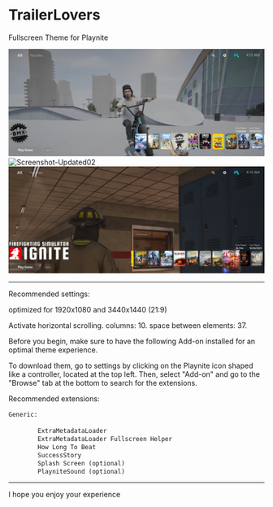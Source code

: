 # TrailerLovers
Fullscreen Theme for Playnite

![Screenshot-Updated01](Screenshot-Updated01.png)
![Screenshot-Updated02](Screenshot-Updated02.png)
![Screenshot-Updated03](Screenshot-Updated03.png)
__________________________________________________________________________

Recommended settings:

optimized for 1920x1080 and 3440x1440 (21:9)

Activate horizontal scrolling.
columns: 10. 
space between elements: 37. 

Before you begin, make sure to have the following Add-on installed for an optimal theme experience.

To download them, go to settings by clicking on the Playnite icon shaped like a controller, located at the top left. Then, select "Add-on" and go to the "Browse" tab at the bottom to search for the extensions.


Recommended extensions:

	Generic:

    		ExtraMetadataLoader
    		ExtraMetadataLoader Fullscreen Helper
    		How Long To Beat
    		SuccessStory
    		Splash Screen (optional)
    		PlayniteSound (optional)

___________________________________________________________________________


I hope you enjoy your experience
